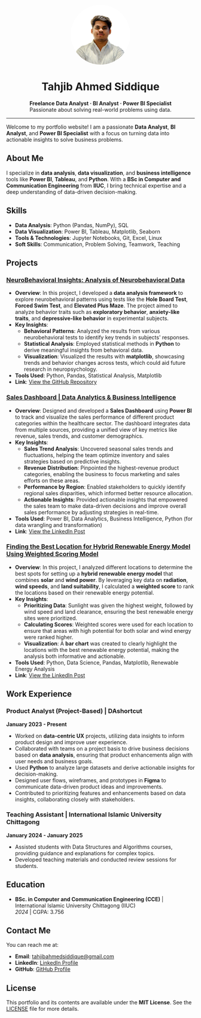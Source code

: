 <p align="center">
  <img src="/assets/img/tahjib.jpg" alt="Tahjib Ahmed S." width="160" height="160" style="border-radius: 50%;">
</p>

<h1 align="center">Tahjib Ahmed Siddique</h1>

<p align="center">
  <strong>Freelance Data Analyst · BI Analyst · Power BI Specialist</strong><br>
  Passionate about solving real-world problems using data.
</p>

---

Welcome to my portfolio website! I am a passionate **Data Analyst**, **BI Analyst**, and **Power BI Specialist** with a focus on turning data into actionable insights to solve business problems.

## About Me

I specialize in **data analysis**, **data visualization**, and **business intelligence** tools like **Power BI**, **Tableau**, and **Python**. With a **BSc in Computer and Communication Engineering** from **IIUC**, I bring technical expertise and a deep understanding of data-driven decision-making.

## Skills

- **Data Analysis**: Python (Pandas, NumPy), SQL
- **Data Visualization**: Power BI, Tableau, Matplotlib, Seaborn
- **Tools & Technologies**: Jupyter Notebooks, Git, Excel, Linux
- **Soft Skills**: Communication, Problem Solving, Teamwork, Teaching

## Projects

### [NeuroBehavioral Insights: Analysis of Neurobehavioral Data](https://github.com/tahjib07/NeuroBehavioral-Insights)
- **Overview**: In this project, I developed a **data analysis framework** to explore neurobehavioral patterns using tests like the **Hole Board Test**, **Forced Swim Test**, and **Elevated Plus Maze**. The project aimed to analyze behavior traits such as **exploratory behavior**, **anxiety-like traits**, and **depressive-like behavior** in experimental subjects.
- **Key Insights**:
  - **Behavioral Patterns**: Analyzed the results from various neurobehavioral tests to identify key trends in subjects' responses.
  - **Statistical Analysis**: Employed statistical methods in **Python** to derive meaningful insights from behavioral data.
  - **Visualization**: Visualized the results with **matplotlib**, showcasing trends and behavior changes across tests, which could aid future research in neuropsychology.
- **Tools Used**: Python, Pandas, Statistical Analysis, Matplotlib
- **Link**: [View the GitHub Repository](https://github.com/tahjib07/NeuroBehavioral-Insights)

### [Sales Dashboard | Data Analytics & Business Intelligence](https://www.linkedin.com/posts/tahjib07_dataanalytics-salesdashboard-businessintelligence-activity-7255249037111537664-kT1R?utm_source=social_share_send&utm_medium=member_desktop_web&rcm=ACoAADGRFAkB598hY192a-Dn42XQJH-JRqGtv80)

- **Overview**: Designed and developed a **Sales Dashboard** using **Power BI** to track and visualize the sales performance of different product categories within the healthcare sector. The dashboard integrates data from multiple sources, providing a unified view of key metrics like revenue, sales trends, and customer demographics.
- **Key Insights**:  
  - **Sales Trend Analysis**: Uncovered seasonal sales trends and fluctuations, helping the team optimize inventory and sales strategies based on predictive insights.
  - **Revenue Distribution**: Pinpointed the highest-revenue product categories, enabling the business to focus marketing and sales efforts on these areas.
  - **Performance by Region**: Enabled stakeholders to quickly identify regional sales disparities, which informed better resource allocation.
  - **Actionable Insights**: Provided actionable insights that empowered the sales team to make data-driven decisions and improve overall sales performance by adjusting strategies in real-time.
- **Tools Used**: Power BI, Data Analytics, Business Intelligence, Python (for data wrangling and transformation)  
- **Link**: [View the LinkedIn Post](https://www.linkedin.com/posts/tahjib07_dataanalytics-salesdashboard-businessintelligence-activity-7255249037111537664-kT1R?utm_source=social_share_send&utm_medium=member_desktop_web&rcm=ACoAADGRFAkB598hY192a-Dn42XQJH-JRqGtv80)

### [Finding the Best Location for Hybrid Renewable Energy Model Using Weighted Scoring Model](https://www.linkedin.com/posts/tahjib07_datascience-renewableenergy-sustainability-activity-7256336730784444416-Buy9?utm_source=social_share_send&utm_medium=member_desktop_web&rcm=ACoAADGRFAkB598hY192a-Dn42XQJH-JRqGtv80)
- **Overview**: In this project, I analyzed different locations to determine the best spots for setting up a **hybrid renewable energy model** that combines **solar** and **wind power**. By leveraging key data on **radiation**, **wind speeds**, and **land suitability**, I calculated a **weighted score** to rank the locations based on their renewable energy potential.
- **Key Insights**:
  - **Prioritizing Data**: Sunlight was given the highest weight, followed by wind speed and land clearance, ensuring the best renewable energy sites were prioritized.
  - **Calculating Scores**: Weighted scores were used for each location to ensure that areas with high potential for both solar and wind energy were ranked higher.
  - **Visualization**: A **bar chart** was created to clearly highlight the locations with the best renewable energy potential, making the analysis both informative and actionable.
- **Tools Used**: Python, Data Science, Pandas, Matplotlib, Renewable Energy Analysis  
- **Link**: [View the LinkedIn Post](https://www.linkedin.com/posts/tahjib07_datascience-renewableenergy-sustainability-activity-7256336730784444416-Buy9?utm_source=social_share_send&utm_medium=member_desktop_web&rcm=ACoAADGRFAkB598hY192a-Dn42XQJH-JRqGtv80)


## Work Experience

### Product Analyst (Project-Based) | DAshortcut  
**January 2023 - Present**  
- Worked on **data-centric UX** projects, utilizing data insights to inform product design and improve user experience.  
- Collaborated with teams on a project basis to drive business decisions based on **data analysis**, ensuring that product enhancements align with user needs and business goals.  
- Used **Python** to analyze large datasets and derive actionable insights for decision-making.  
- Designed user flows, wireframes, and prototypes in **Figma** to communicate data-driven product ideas and improvements.  
- Contributed to prioritizing features and enhancements based on data insights, collaborating closely with stakeholders.

### Teaching Assistant | International Islamic University Chittagong
**January 2024 - January 2025**
- Assisted students with Data Structures and Algorithms courses, providing guidance and explanations for complex topics.
- Developed teaching materials and conducted review sessions for students.

## Education

- **BSc. in Computer and Communication Engineering (CCE)** | International Islamic University Chittagong (IIUC)  
  _2024_ | CGPA: 3.756

## Contact Me

You can reach me at:

- **Email**: [tahjibahmedsiddique@gmail.com](mailto:tahjibahmedsiddique@gmail.com)
- **LinkedIn**: [LinkedIn Profile](https://www.linkedin.com/in/tahjib07)
- **GitHub**: [GitHub Profile](https://github.com/tahjib07)

## License

This portfolio and its contents are available under the **MIT License**. See the [LICENSE](LICENSE) file for more details.
